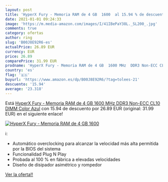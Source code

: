 ```yaml
---
layout: post
title: 'HyperX Fury - Memoria RAM de 4 GB  1600  al 15.94 % de descuento'
date: 2021-01-01 09:24:33
image: 'https://m.media-amazon.com/images/I/41IBePaY38L._SL200_.jpg'
comments: true
category: ofertas
author: ring
slug: 'B00J8E92R6-es'
actualPrice: 26.89 EUR
currency: EUR
price: 26.89
comparePrice: 31.99 EUR
prodname: 'HyperX Fury - Memoria RAM de 4 GB  1600 MHz  DDR3 Non-ECC CL10 DIMM  Color Azul'
country: 'es'
flag: '🇪🇸'
buyurl: 'https://www.amazon.es/dp/B00J8E92R6/?tag=tolees-21'
descuento: '15.94'
average: '23.318'
---
```


Está [HyperX Fury - Memoria RAM de 4 GB  1600 MHz  DDR3 Non-ECC CL10 DIMM  Color Azul](https://www.amazon.es/dp/B00J8E92R6/?tag=tolees-21) con 15.94 de descuento por 26.89 EUR (original: 31.99 EUR) en el siguiente enlace!

[![HyperX Fury - Memoria RAM de 4 GB  1600 ](https://m.media-amazon.com/images/I/41IBePaY38L._SL200_.jpg)](https://www.amazon.es/dp/B00J8E92R6/?tag=tolees-21)

ℹ️:

- Automático overclocking para alcanzar la velocidad más alta permitida por la BIOS del sistema
- Funcionalidad Plug N Play
- Probada al 100 % en fábrica a elevadas velocidades
- Diseño de disipador asimétrico y rompedor

[Ver la oferta!!](https://www.amazon.es/dp/B00J8E92R6/?tag=tolees-21)
